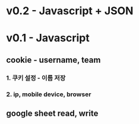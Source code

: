# v0.2 - Javascript + JSON

# v0.1 - Javascript

## cookie - username, team

### 1. 쿠키 설정 - 이름 저장

### 2. ip, mobile device, browser

## google sheet read, write
